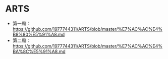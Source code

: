 # ARTS
* 第一周：https://github.com/1977744311/ARTS/blob/master/%E7%AC%AC%E4%B8%80%E5%91%A8.md
* 第二周：https://github.com/1977744311/ARTS/blob/master/%E7%AC%AC%E4%BA%8C%E5%91%A8.md

